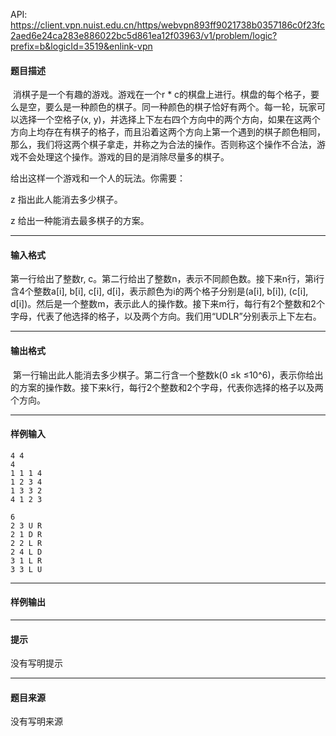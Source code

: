 API: https://client.vpn.nuist.edu.cn/https/webvpn893ff9021738b0357186c0f23fc2aed6e24ca283e886022bc5d861ea12f03963/v1/problem/logic?prefix=b&logicId=3519&enlink-vpn

#### 题目描述

 消棋子是一个有趣的游戏。游戏在一个r \* c的棋盘上进行。棋盘的每个格子，要么是空，要么是一种颜色的棋子。同一种颜色的棋子恰好有两个。每一轮，玩家可以选择一个空格子(x, y)，并选择上下左右四个方向中的两个方向，如果在这两个方向上均存在有棋子的格子，而且沿着这两个方向上第一个遇到的棋子颜色相同，那么，我们将这两个棋子拿走，并称之为合法的操作。否则称这个操作不合法，游戏不会处理这个操作。游戏的目的是消除尽量多的棋子。 

给出这样一个游戏和一个人的玩法。你需要： 

z 指出此人能消去多少棋子。 

z 给出一种能消去最多棋子的方案。

---

#### 输入格式

第一行给出了整数r, c。第二行给出了整数n，表示不同颜色数。接下来n行，第i行含4个整数a\[i\], b\[i\], c\[i\], d\[i\]，表示颜色为i的两个格子分别是(a\[i\], b\[i\]), (c\[i\], d\[i\])。然后是一个整数m，表示此人的操作数。接下来m行，每行有2个整数和2个字母，代表了他选择的格子，以及两个方向。我们用“UDLR”分别表示上下左右。

---

#### 输出格式

 第一行输出此人能消去多少棋子。第二行含一个整数k(0 ≤k ≤10^6)，表示你给出的方案的操作数。接下来k行，每行2个整数和2个字母，代表你选择的格子以及两个方向。

---

#### 样例输入
```
4 4 
4 
1 1 1 4 
1 2 3 4 
1 3 3 2 
4 1 2 3

6 
2 3 U R 
2 1 D R 
2 2 L R 
2 4 L D 
3 1 L R 
3 3 L U
```

---

#### 样例输出

---

#### 提示

没有写明提示

---

#### 题目来源

没有写明来源